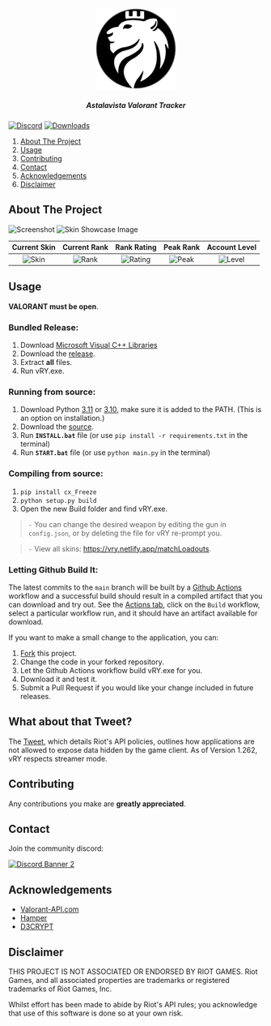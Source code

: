 <p align="center">
    <a href="https://github.com/isaacKenyon/valorant-rank-yoinker/">
        <img src="assets/Logo.png" alt="Logo" width="160" height="160">
    </a>
<h5 align="center"> Astalavista Valorant Tracker</h5>

[![Discord][discord-shield]][discord-url]
[![Downloads][downloads-shield]][downloads-url]
    
 
  <ol>
    <li><a href="#about-the-project">About The Project</a></li>
    <li><a href="#usage">Usage</a></li>
    <li><a href="#contributing">Contributing</a></li>
    <li><a href="#contact">Contact</a></li>
    <li><a href="#acknowledgements">Acknowledgements</a></li>
    <li><a href="#disclaimer">Disclaimer</a></li>
  </ol>

    
## About The Project

 ![Screenshot](assets/Example.png)
 ![Skin Showcase Image](assets/SkinShowcase.png)

|Current Skin|Current Rank|Rank Rating|Peak Rank|Account Level|
|:---:|:---:|:---:|:---:|:---:|
|![Skin](assets/Skin.png)|![Rank](assets/Rank.png)|![Rating](assets/Rating.png)|![Peak](assets/PeakRank.png)|![Level](assets/Level.png)|
    

## Usage
 **VALORANT must be open**.

### Bundled Release:

1) Download [Microsoft Visual C++ Libraries](https://github.com/abbodi1406/vcredist/releases)
2) Download the [release](https://github.com/isaacKenyon/valorant-rank-yoinker/releases/latest).
3) Extract **all** files.
4) Run vRY.exe.

### Running from source:

1) Download Python [3.11](https://www.python.org/downloads/release/python-3119/) or [3.10](https://www.python.org/downloads/release/python-31011/), make sure it is added to the PATH. (This is an option on installation.)
2) Download the [source](https://github.com/isaacKenyon/VALORANT-rank-yoinker/archive/refs/heads/main.zip).
3) Run **`INSTALL.bat`** file (or use `pip install -r requirements.txt` in the terminal)
4) Run **`START.bat`** file (or use `python main.py` in the terminal)

### Compiling from source:

1) `pip install cx_Freeze`
2) `python setup.py build`
3)  Open the new Build folder and find vRY.exe.

> `-` You can change the desired weapon by editing the gun in `config.json`, or by deleting the file for vRY re-prompt you.

> `-` View all skins: <https://vry.netlify.app/matchLoadouts>.

### Letting Github Build It:

The latest commits to the `main` branch will be built by a [Github Actions](https://github.com/isaacKenyon/VALORANT-rank-yoinker/actions) workflow 
and a successful build should result in a compiled artifact that you can download and try out.
See the [Actions tab](https://github.com/isaacKenyon/VALORANT-rank-yoinker/actions), click on the `Build` workflow, 
select a particular workflow run, and it should have an artifact available for download. 

If you want to make a small change to the application, you can:
1) [Fork](https://github.com/isaacKenyon/VALORANT-rank-yoinker/fork) this project.
2) Change the code in your forked repository.
3) Let the Github Actions workflow build vRY.exe for you.
4) Download it and test it.
5) Submit a Pull Request if you would like your change included in future releases.

## What about that Tweet?

 The [Tweet](https://twitter.com/PlayVALORANT/status/1539728676815642624), which details Riot's API policies, outlines how
 applications are not allowed to expose data hidden by the game client. As of Version 1.262, vRY respects streamer mode.

## Contributing

 Any contributions you make are **greatly appreciated**.
 
## Contact 

 Join the community discord:         
 
[![Discord Banner 2][discord-banner]][discord-url]

## Acknowledgements

 - [Valorant-API.com](https://valorant-api.com/)
 - [Hamper](https://hamper.dev/)
 - [D3CRYPT](https://d3crypt360.pages.dev/)
 
## Disclaimer

 THIS PROJECT IS NOT ASSOCIATED OR ENDORSED BY RIOT GAMES. Riot Games, and all associated properties are trademarks or registered trademarks of Riot Games, Inc.
    
 Whilst effort has been made to abide by Riot's API rules; you acknowledge that use of this software is done so at your own risk.


[discord-shield]: https://img.shields.io/discord/872101595037446144?color=7289da&label=Support&logo=discord&logoColor=7289da&style=for-the-badge
[discord-url]: https://discord.gg/HeTKed64Ka
[discord-banner]: https://discordapp.com/api/guilds/872101595037446144/widget.png?style=banner2

[downloads-shield]: https://img.shields.io/github/downloads/zayKenyon/VALORANT-rank-yoinker/total?style=for-the-badge&logo=github
[downloads-url]: https://github.com/zayKenyon/VALORANT-rank-yoinker/releases/latest
